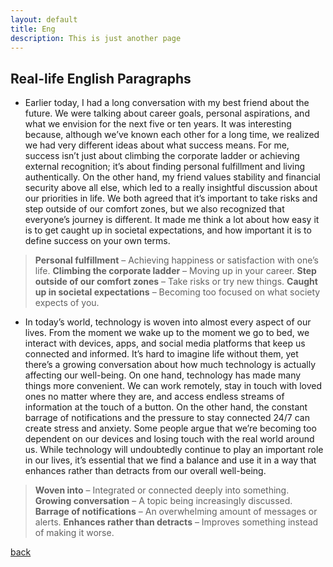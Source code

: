 ```yaml
---
layout: default
title: Eng
description: This is just another page
---
```


## Real-life English Paragraphs

* Earlier today, I had a long conversation with my best friend about the future. We were talking about career goals, personal aspirations, and what we envision for the next five or ten years. It was interesting because, although we’ve known each other for a long time, we realized we had very different ideas about what success means. For me, success isn’t just about climbing the corporate ladder or achieving external recognition; it’s about finding personal fulfillment and living authentically. On the other hand, my friend values stability and financial security above all else, which led to a really insightful discussion about our priorities in life. We both agreed that it’s important to take risks and step outside of our comfort zones, but we also recognized that everyone’s journey is different. It made me think a lot about how easy it is to get caught up in societal expectations, and how important it is to define success on your own terms.

> **Personal fulfillment** – Achieving happiness or satisfaction with one’s life. **Climbing the corporate ladder** – Moving up in your career. **Step outside of our comfort zones** – Take risks or try new things. **Caught up in societal expectations** – Becoming too focused on what society expects of you.

* In today’s world, technology is woven into almost every aspect of our lives. From the moment we wake up to the moment we go to bed, we interact with devices, apps, and social media platforms that keep us connected and informed. It’s hard to imagine life without them, yet there’s a growing conversation about how much technology is actually affecting our well-being. On one hand, technology has made many things more convenient. We can work remotely, stay in touch with loved ones no matter where they are, and access endless streams of information at the touch of a button. On the other hand, the constant barrage of notifications and the pressure to stay connected 24/7 can create stress and anxiety. Some people argue that we’re becoming too dependent on our devices and losing touch with the real world around us. While technology will undoubtedly continue to play an important role in our lives, it’s essential that we find a balance and use it in a way that enhances rather than detracts from our overall well-being.

> **Woven into** – Integrated or connected deeply into something. **Growing conversation** – A topic being increasingly discussed. **Barrage of notifications** – An overwhelming amount of messages or alerts. **Enhances rather than detracts** – Improves something instead of making it worse.


[back](./)
